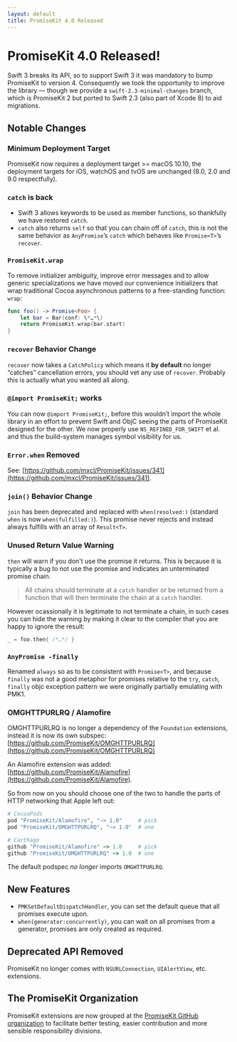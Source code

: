 ```yaml
---
layout: default
title: PromiseKit 4.0 Released
---
```


# PromiseKit 4.0 Released!

Swift 3 breaks its API, so to support Swift 3 it was mandatory to bump PromiseKit to version 4. Consequently we took the opportunity to improve the library — though we provide a `swift-2.3-minimal-changes` branch, which is PromiseKit 2 but ported to Swift 2.3 (also part of Xcode 8) to aid migrations.

## Notable Changes

### Minimum Deployment Target

PromiseKit now requires a deployment target >= macOS 10.10, the deployment targets for iOS, watchOS and tvOS are unchanged (8.0, 2.0 and 9.0 respectfully).

### `catch` is back

* Swift 3 allows keywords to be used as member functions, so thankfully we have restored `catch`.
* `catch` also returns `self` so that you can chain off of `catch`, this is not the same behavior as `AnyPromise`’s `catch` which behaves like `Promise<T>`’s `recover`.

### `PromiseKit.wrap`

To remove initializer ambiguity, improve error messages and to allow generic specializations we have moved our convenience initializers that wrap traditional Cocoa asynchronous patterns to a free-standing function: `wrap`:

```swift
func foo() -> Promise<Foo> {
    let bar = Bar(conf: \*…*\)
    return PromiseKit.wrap(bar.start)
}
```

### `recover` Behavior Change

`recover` now takes a `CatchPolicy` which means it **by default** no longer “catches” cancellation errors, you should vet any use of `recover`. Probably this is actually what you wanted all along.

### `@import PromiseKit;` works

You can now `@import PromiseKit;`, before this wouldn’t import the whole library in an effort to prevent Swift and ObjC seeing the parts of PromiseKit designed for the other. We now properly use `NS_REFINED_FOR_SWIFT` et al. and thus the build-system manages symbol visibility for us.

### `Error.when` Removed

See: [https://github.com/mxcl/PromiseKit/issues/341](https://github.com/mxcl/PromiseKit/issues/341).

### `join()` Behavior Change

`join` has been deprecated and replaced with `when(resolved:)` (standard `when` is now `when(fulfilled:)`). This promise never rejects and instead always fulfills with an array of `Result<T>`.

### Unused Return Value Warning

`then` will warn if you don't use the promise it returns. This is because it is typically a bug to not use the promise and indicates an unterminated promise chain.

> All chains should terminate at a `catch` handler or be returned from a function that will then terminate the chain at a `catch` handler.

However ocassionally it is legitimate to not terminate a chain, in such cases you can hide the warning by making it clear to the compiler that you are happy to ignore the result:

```swift
_ = foo.then{ /*…*/ }
```

### `AnyPromise -finally`

Renamed `always` so as to be consistent with `Promise<T>`, and because `finally` was not a good metaphor for promises relative to the `try`, `catch`, `finally` objc exception pattern we were originally partially emulating with PMK1.

### OMGHTTPURLRQ / Alamofire

OMGHTTPURLRQ is no longer a dependency of the `Foundation` extensions, instead it is now its own subspec: [https://github.com/PromiseKit/OMGHTTPURLRQ](https://github.com/PromiseKit/OMGHTTPURLRQ)

An Alamofire extension was added: [https://github.com/PromiseKit/Alamofire](https://github.com/PromiseKit/Alamofire).

So from now on you should choose one of the two to handle the parts of HTTP networking that Apple left out:

```ruby
# CocoaPods
pod "PromiseKit/Alamofire", "~> 1.0"     # pick
pod "PromiseKit/OMGHTTPURLRQ", "~> 1.0"  # one

# Carthage
github "PromiseKit/Alamofire" ~> 1.0     # pick
github "PromiseKit/OMGHTTPURLRQ" ~> 1.0  # one
```

The default podspec *no longer* imports `OMGHTTPURLRQ`.

## New Features

* `PMKSetDefaultDispatchHandler`, you can set the default queue that all promises execute upon.
* `when(generator:concurrently)`, you can wait on all promises from a generator, promises are only created as required.

## Deprecated API Removed

PromiseKit no longer comes with `NSURLConnection`, `UIAlertView`, etc. extensions.

## The PromiseKit Organization

PromiseKit extensions are now grouped at the [PromiseKit GitHub organization](https://github.com/PromiseKit) to facilitate better testing, easier contribution and more sensible responsibility divisions.
